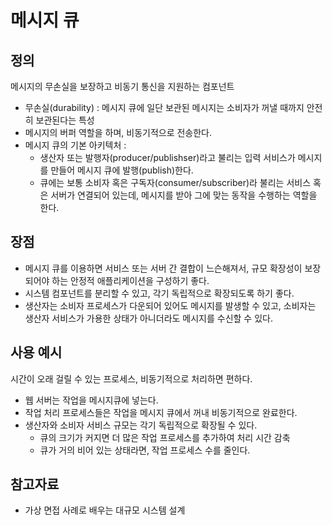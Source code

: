 # 메시지 큐
## 정의

메시지의 무손실을 보장하고 비동기 통신을 지원하는 컴포넌트
* 무손실(durability) : 메시지 큐에 일단 보관된 메시지는 소비자가 꺼낼 때까지 안전히 보관된다는 특성
* 메시지의 버퍼 역할을 하며, 비동기적으로 전송한다.
* 메시지 큐의 기본 아키텍처 :
    * 생산자 또는 발행자(producer/publishser)라고 불리는 입력 서비스가 메시지를 만들어 메시지 큐에 발행(publish)한다.
    * 큐에는 보통 소비자 혹은 구독자(consumer/subscriber)라 불리는 서비스 혹은 서버가 연결되어 있는데, 메시지를 받아 그에 맞는 동작을 수행하는 역할을 한다.

## 장점
* 메시지 큐를 이용하면 서비스 또는 서버 간 결합이 느슨해져서, 규모 확장성이 보장되어야 하는 안정적 애플리케이션을 구성하기 좋다.
* 시스템 컴포넌트를 분리할 수 있고, 각기 독립적으로 확장되도록 하기 좋다.
* 생산자는 소비자 프로세스가 다운되어 있어도 메시지를 발생할 수 있고, 소비자는 생산자 서비스가 가용한 상태가 아니더라도 메시지를 수신할 수 있다.

## 사용 예시
시간이 오래 걸릴 수 있는 프로세스, 비동기적으로 처리하면 편하다.
* 웹 서버는 작업을 메시지큐에 넣는다.
* 작업 처리 프로세스들은 작업을 메시지 큐에서 꺼내 비동기적으로 완료한다.
* 생산자와 소비자 서비스 규모는 각기 독립적으로 확장될 수 있다.
    * 큐의 크기가 커지면 더 많은 작업 프로세스를 추가하여 처리 시간 감축
    * 큐가 거의 비어 있는 상태라면, 작업 프로세스 수를 줄인다.

## 참고자료
* 가상 면접 사례로 배우는 대규모 시스템 설계
